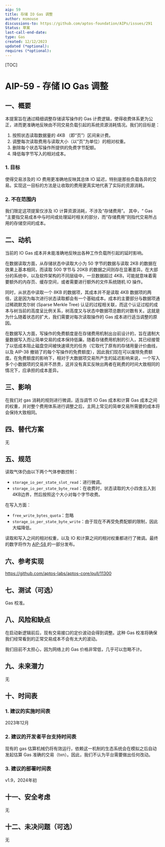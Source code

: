 ```yaml
---
aip: 59
title: 存储 IO Gas 调整
author: msmouse
discussions-to: https://github.com/aptos-foundation/AIPs/issues/291
Status: 草案
last-call-end-date:
type: Gas
created: 12/12/2023
updated (*optional):
requires (*optional):
---
```


[TOC]

# AIP-59 - 存储 IO Gas 调整



## 一、概要

本提案旨在通过精细调整存储读写操作的 Gas 计费逻辑，使得收费体系更为公正，进而更准确地反映由不同交易负载引起的系统资源消耗情况。我们的目标是：

1. 按照状态读取数据量的 4KB （即“页”）区间来计费。
2. 调整每次读取费用与读取大小（以“页”为单位）的相对权重。
3. 删除每个状态写操作所提供的免费字节配额。
4. 降低每字节写入的相对成本。

### 1. 目标

使得交易涉及的 IO 费用更准确地反映其总体 IO 延迟，特别是那些负载各异的交易。实现这一目标的方法是让收取的费用更真实地代表了实际的资源消耗。

### 2. 不在范围内

我们限定这项提案仅涉及 IO 计算资源消耗，不涉及“存储费用”。 其中，“ Gas ”主要指交易成本中与时间或处理延时相关的部分，而“存储费用”则指代交易所占用的存储空间的成本。



## 二、动机

当前的 IO Gas 成本并未能准确地反映出各种工作负载所引起的延时影响。

在数据读取方面，从存储状态中读取大小为 50 字节的数据与读取 2KB 的数据在效果上基本相同，而读取 500 字节与 20KB 的数据之间则存在显著差异。在大部分的系统中，以及软件架构的不同层级中，一旦数据超过 4KB，可能就意味着需要额外的内存页、缓存空间，或者需要进行额外的文件系统随机 IO 操作。

同时，从状态中读取一个 8KB 的数据项，其成本并不是读取 4KB 数据项的两倍，这是因为每次进行状态读取都会有一个基础成本。成本的主要部分与数据项通过稀疏默克尔树 (Sparse Merkle Tree) 认证的过程相关联，而这个认证过程的成本与树当前的高度呈比例关系，树高度又与状态中数据项总数的对数有关。这就是为什么随着状态的扩大，我们需要对每次读取操作的 Gas 成本进行适当调整的原因。

在数据写入方面，写操作的免费额度是在存储费用机制出台前设计的，旨在遏制大量数据写入而让简单交易的成本保持低廉。随着存储费用机制的引入，其已经接管了以低成本阻止磁盘空间被快速填充的任务（它取代了原有的存储用量计价曲线，以及 AIP-38 撤销了的每个写操作的免费额度），因此我们现在可以废除免费额度。在免费额度的影响下，相对于大数据项交易所产生的延迟影响来说，一个写入多个小数据项的交易并不昂贵，这并没有真实反映出两者在耗费的时间大致相同的情况下，应承担的成本差异。




## 三、影响

在我们对 gas 消耗的规则进行微调，适当调节 IO Gas 成本和计算 Gas 成本之间的权重，并对整个费用体系进行调整之后，主网上常见的简单交易所需要的成本将会保持大致相同。



## 四、替代方案

无

## 五、规范

读取气体仍由以下两个气体参数控制：
* `storage_io_per_state_slot_read`：进行微调。
* `storage_io_per_state_byte_read`：在收费时，状态读取的大小四舍五入到4KB边界，然后按照这个大小对每个字节收费。

在写入方面：
* `free_write_bytes_quota`：忽略
* `storage_io_per_state_byte_write`：由于现在不再受免费配额的限制，因此大幅降低。

读取和写入之间的相对权重，以及 IO 和计算之间的相对权重都进行了微调。最终的数字将作为 [AIP-58 ](https://github.com/aptos-foundation/AIPs/blob/main/aips/aip-58.md) 的一部分发布。

## 六、参考实现

https://github.com/aptos-labs/aptos-core/pull/11300



## 七、测试（可选）

Gas 校准。



## 八、风险和缺点

在启动新逻辑前后，现有交易接口的定价波动会得到调整。这种 Gas 校准将确保我们经常看到的正常交易成本不会有太大的波动。

我们目前不太担心，因为网络上的 Gas 价格非常低，几乎可以忽略不计。



## 九、未来潜力

无



## 十、时间表

### 1. 建议的实施时间表

2023年12月



### 2. 建议的开发者平台支持时间表

现有的 gas 估算机械仍将有效运行，依赖这一机制的生态系统会在模拟之后自动发起估算 Gas 准确的交易（txn）。因此，我们不认为平台需要做出任何改动。



### 3. 建议的部署时间表

v1.9，2024年初



## 十一、安全考虑

无

## 十二、未决问题（可选）

无
